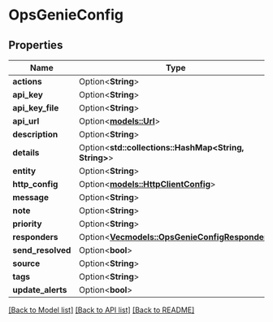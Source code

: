 # OpsGenieConfig

## Properties

Name | Type | Description | Notes
------------ | ------------- | ------------- | -------------
**actions** | Option<**String**> |  | [optional]
**api_key** | Option<**String**> |  | [optional]
**api_key_file** | Option<**String**> |  | [optional]
**api_url** | Option<[**models::Url**](URL.md)> |  | [optional]
**description** | Option<**String**> |  | [optional]
**details** | Option<**std::collections::HashMap<String, String>**> |  | [optional]
**entity** | Option<**String**> |  | [optional]
**http_config** | Option<[**models::HttpClientConfig**](HTTPClientConfig.md)> |  | [optional]
**message** | Option<**String**> |  | [optional]
**note** | Option<**String**> |  | [optional]
**priority** | Option<**String**> |  | [optional]
**responders** | Option<[**Vec<models::OpsGenieConfigResponder>**](OpsGenieConfigResponder.md)> |  | [optional]
**send_resolved** | Option<**bool**> |  | [optional]
**source** | Option<**String**> |  | [optional]
**tags** | Option<**String**> |  | [optional]
**update_alerts** | Option<**bool**> |  | [optional]

[[Back to Model list]](../README.md#documentation-for-models) [[Back to API list]](../README.md#documentation-for-api-endpoints) [[Back to README]](../README.md)


